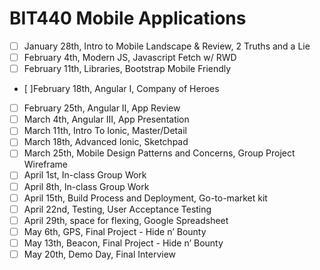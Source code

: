 # BIT440 Mobile Applications

- [ ] January 28th, Intro to Mobile Landscape & Review, 2 Truths and a Lie
- [ ] February 4th, Modern JS, Javascript Fetch w/ RWD
- [ ] February 11th, Libraries, Bootstrap Mobile Friendly
- [ ]February 18th, Angular I, Company of Heroes
- [ ] February 25th, Angular II, App Review
- [ ] March 4th, Angular III, App Presentation
- [ ] March 11th, Intro To Ionic, Master/Detail
- [ ] March 18th, Advanced Ionic, Sketchpad
- [ ] March 25th, Mobile Design Patterns and Concerns, Group Project Wireframe
- [ ] April 1st, In-class Group Work
- [ ] April 8th, In-class Group Work
- [ ] April 15th, Build Process and Deployment, Go-to-market kit
- [ ] April 22nd, Testing, User Acceptance Testing
- [ ] April 29th, space for flexing, Google Spreadsheet
- [ ] May 6th, GPS, Final Project - Hide n’ Bounty
- [ ] May 13th, Beacon, Final Project - Hide n’ Bounty
- [ ] May 20th, Demo Day, Final Interview
